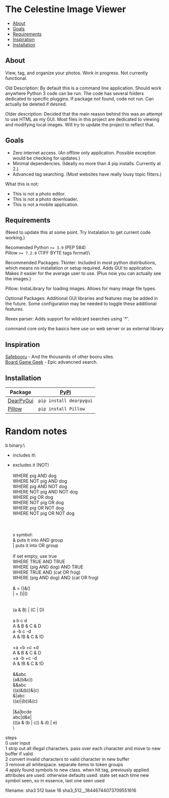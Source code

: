 The Celestine Image Viewer
====================================================================================

- [About](#about)
- [Goals](#goals)
- [Requirements](#requirements)
- [Inspiration](#inspiration)
- [Installation](#installation)


About
--------------------------------------
View, tag, and organize your photos. Work in progress. Not currently functional.

Old Description:
By default this is a command line application. Should work anywhere Python 3 code can be run. The code has several folders dedicated to specific pluggins. If package not found, code not run. Can actually be deleted if desired.

Older description:
Decided that the main reason behind this was an attempt to use HTML as my GUI.
Most files in this project are dedicated to viewing and modifying local images.
Will try to update the project to reflect that.


Goals
--------------------------------------
- Zero internet access. (An offline only application. Possible exception would be checking for updates.)
- Minimal dependencies. (Ideally no more than 4 pip installs. Currently at 2.)
- Advanced tag searching. (Most websites have really lousy topic filters.)

What this is not:
- This is not a photo editor.
- This is not a photo downloader.
- This is not a mobile application.


Requirements
--------------------------------------
(Need to update this at some point. Try Instalation to get current code working.)

Recomended
Python `>= 3.9` (PEP 584)\
Pillow `>= 7.2.0` (TIFF BYTE tags format)\

Recommended Packages:
Tkinter: Included in most python distributions, which means no installation or setup required. Adds GUI to application. Makes it easier for the average user to use. (Plus now you can actually see the images.)

Pillow: InstaLibrary for loading images. Allows for many image file types.

Optional Packages:
Additional GUI libraries and features may be added in the future. Some configuration may be needed to toggle these additional features.

Rexex parser: Adds support for wildcard searches using '*'.


command core
only the basics here
use on web server or as external library


Inspiration
--------------------------------------
[Safebooru](https://safebooru.org/) - And the thousands of other booru sites.\
[Board Game Geek](https://boardgamegeek.com/advsearch/boardgame) - Epic advancned search.




Installation
--------------------------------------
| Package | [PyPi](https://packaging.python.org/en/latest/tutorials/installing-packages/#use-pip-for-installing) |
| ------------------------------------------------------------------- | ----------------------- |
| [DearPyGui](https://github.com/hoffstadt/DearPyGui#installation) | `pip install dearpygui` |
| [Pillow](https://pillow.readthedocs.io/en/latest/installation.html) | `pip install Pillow` |

# Random notes






b binary:\
+ includes it\
- excludes it (NOT)\
\
WHERE pig AND dog\
WHERE NOT pig AND dog\
WHERE pig AND NOT dog\
WHERE NOT pig AND NOT dog\
WHERE pig OR dog\
WHERE NOT pig OR dog\
WHERE pig OR NOT dog\
WHERE NOT pig OR NOT dog\
\
\
\
s symbol:\
& puts it into AND group\
| puts it into OR group\
\
if set empty, use true\
WHERE TRUE AND TRUE\
WHERE (pig AND dog) AND TRUE\
WHERE TRUE AND (cat OR frog)\
WHERE (pig AND dog) AND (cat OR frog)\
\
& = ()&()\
| = ()|()\
\
\
(a & B) | (C | D)\
\
a b c d\
A & B & C & D\
a -b c -d\
A & !B & C & !D\
\
+a +b +c +d\
A & B & C & D\
+a -b +c -d\
A & !B & C & !D\
\
&&abc\
(a&(b&c))\
&&abc\
((a)&(b))&(c)\
&|abc\
((a)|(b))&(c)\
\
|&a|bcde\
abc|d&e|\
(((a & (b | c)) & d) | e)\
\

steps\
0 user input\
1 strip out all illegal characters. pass over each character and move to new buffer if valid\
2 convert invalid characters to valid character in new buffer\
3 remove all whitespace. separate items to token groups\
4 apply found symbols to new class. when hit tag, previously applied attributes are used. otherwise defaults used. state set each time new symbol seen, so in essence, last one seen used


filename:
sha3 512 base 16
sha3_512__18446744073709551616

